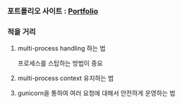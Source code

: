 
###  포트폴리오 사이트 : [Portfolio](https://ghk829.github.io/whitecross.github.com)

###  적을 거리

1. multi-process handling 하는 법

   프로세스를 스탑하는 방법이 중요

2. multi-process context 유지하는 법


3. gunicorn을 통하여 여러 요청에 대해서 안전하게 운영하는 법
